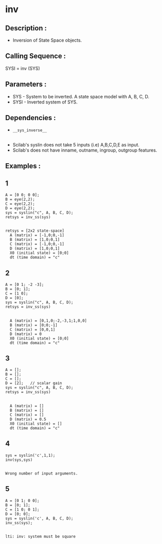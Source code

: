 # inv
## Description :
- Inversion of State Space objects.
## Calling Sequence :
SYSI = inv (SYS)
## Parameters :
- SYS - System to be inverted. A state space model with A, B, C, D.
- SYSI - Inverted system of SYS.
## Dependencies :
- `__sys_inverse__`
##
- Scilab's syslin does not take 5 inputs (i.e) A,B,C,D,E as input.
- Scilab's does not have inname, outname, ingroup, outgroup features.
## Examples : 
## 1
```
A = [0 0; 0 0];
B = eye(2,2);
C = eye(2,2);
D = eye(2,2);
sys = syslin("c", A, B, C, D);
retsys = inv_ss(sys)
```
##
```
retsys = [2x2 state-space]
  A (matrix) = [-1,0;0,-1]
  B (matrix) = [1,0;0,1]
  C (matrix) = [-1,0;0,-1]
  D (matrix) = [1,0;0,1]
  X0 (initial state) = [0;0]
  dt (time domain) = "c"
```
## 2
```
A = [0 1; -2 -3];
B = [0; 1];
C = [1 0];
D = [0];
sys = syslin("c", A, B, C, D);
retsys = inv_ss(sys)
```
##
```
  A (matrix) = [0,1,0;-2,-3,1;1,0,0]
  B (matrix) = [0;0;-1]
  C (matrix) = [0,0,1]
  D (matrix) = 0
  X0 (initial state) = [0;0]
  dt (time domain) = "c"
```
## 3
```
A = [];
B = [];
C = [];
D = [2];   // scalar gain
sys = syslin("c", A, B, C, D);
retsys = inv_ss(sys)
```
##
```
  A (matrix) = []
  B (matrix) = []
  C (matrix) = []
  D (matrix) = 0.5
  X0 (initial state) = []
  dt (time domain) = "c"
```
## 4
```
sys = syslin('c',1,1);
inv(sys,sys)
```
##
```
Wrong number of input arguments.
```
## 5
```
A = [0 1; 0 0];
B = [0; 1];             
C = [1 0; 0 1];   
D = [0; 0];
sys = syslin('c', A, B, C, D);
inv_ss(sys);          
```
##
```
lti: inv: system must be square
```

